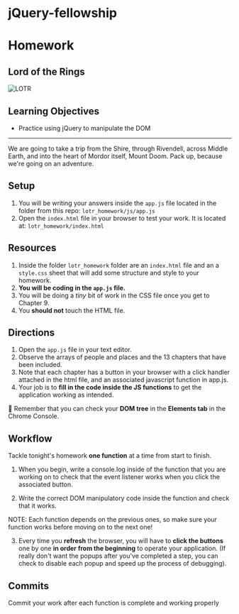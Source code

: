 # jQuery-fellowship

# Homework

## Lord of the Rings

![LOTR](https://wallpapercave.com/wp/KzQhmyc.jpg)

## Learning Objectives

- Practice using jQuery to manipulate the DOM

---
We are going to take a trip from the Shire, through Rivendell, across Middle
Earth, and into the heart of Mordor itself, Mount Doom. Pack up, because we're
going on an adventure.

## Setup

1. You will be writing your answers inside the `app.js` file located in the folder from this repo: `lotr_homework/js/app.js`
2. Open the `index.html` file in your browser to test your work. It is located at: `lotr_homework/index.html`

## Resources
1. Inside the folder `lotr_homework` folder are an `index.html` file and an a `style.css` sheet that will add some structure and style to your homework.
2. **You will be coding in the `app.js` file.**
3. You will be doing a _tiny_ bit of work in the CSS file once you get to Chapter 9.
4. You **should not** touch the HTML file.

## Directions
1. Open the `app.js` file in your text editor.
2. Observe the arrays of people and places and the 13 chapters that have been included.
3. Note that each chapter has a button in your browser with a click handler attached in the html file, and an associated javascript function in app.js.
4. Your job is to **fill in the code inside the JS functions** to get the application working as intended.

:elephant: Remember that you can check your **DOM tree** in the **Elements tab** in the Chrome Console.

## Workflow

Tackle tonight's homework **one function** at a time from start to finish.

1. When you begin, write a console.log inside of the function that you are working on to check that the event listener works when you click the associated button.

2. Write the correct DOM manipulatory code inside the function and check that it
  works.

NOTE: Each function depends on the previous ones, so make sure your function works
before moving on to the next one!

3. Every time you **refresh** the browser, you will have to **click the buttons** one by one
**in order from the beginning** to operate your application. (If really don't want
the popups after you've completed a step, you can check to disable each popup and speed up the process of debugging).

## Commits

Commit your work after each function is complete and working properly

